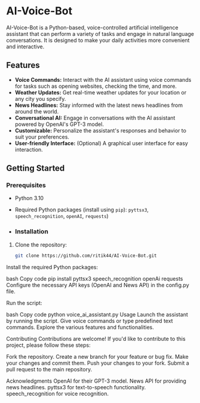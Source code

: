# AI-Voice-Bot


AI-Voice-Bot is a Python-based, voice-controlled artificial intelligence assistant that can perform a variety of tasks and engage in natural language conversations. It is designed to make your daily activities more convenient and interactive.

## Features

- **Voice Commands:** Interact with the AI assistant using voice commands for tasks such as opening websites, checking the time, and more.
- **Weather Updates:** Get real-time weather updates for your location or any city you specify.
- **News Headlines:** Stay informed with the latest news headlines from around the world.
- **Conversational AI:** Engage in conversations with the AI assistant powered by OpenAI's GPT-3 model.
- **Customizable:** Personalize the assistant's responses and behavior to suit your preferences.
- **User-friendly Interface:** (Optional) A graphical user interface for easy interaction.

## Getting Started

### Prerequisites

- Python 3.10
- Required Python packages (install using `pip`): `pyttsx3`, `speech_recognition`, `openAI`, `requests`)

- ### Installation

1. Clone the repository:

   ```bash
   git clone https://github.com/ritik44/AI-Voice-Bot.git
Install the required Python packages:

bash
Copy code
pip install pyttsx3 speech_recognition openAi requests
Configure the necessary API keys (OpenAI and News API) in the config.py file.

Run the script:

bash
Copy code
python voice_ai_assistant.py
Usage
Launch the assistant by running the script.
Give voice commands or type predefined text commands.
Explore the various features and functionalities.


Contributing
Contributions are welcome! If you'd like to contribute to this project, please follow these steps:

Fork the repository.
Create a new branch for your feature or bug fix.
Make your changes and commit them.
Push your changes to your fork.
Submit a pull request to the main repository.


Acknowledgments
OpenAI for their GPT-3 model.
News API for providing news headlines.
pyttsx3 for text-to-speech functionality.
speech_recognition for voice recognition.

